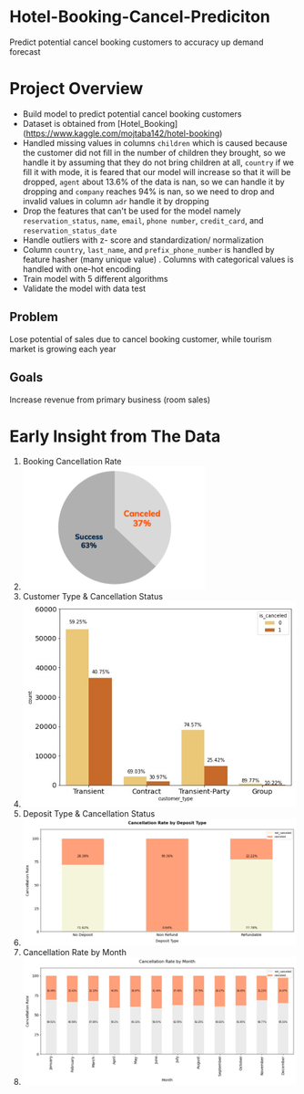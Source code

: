 # Hotel-Booking-Cancel-Prediciton 
Predict potential cancel booking customers to accuracy up demand forecast

# Project Overview
- Build model to predict potential cancel booking customers
- Dataset is obtained from [Hotel_Booking] (https://www.kaggle.com/mojtaba142/hotel-booking)
- Handled missing values in columns `children`  which is caused because the customer did not fill in the number of children they brought, so we handle it by assuming that they do not bring children at all, `country` if we fill it with mode, it is feared that our model will increase so that it will be dropped, `agent` about 13.6% of the data is nan, so we can handle it by dropping and `company` reaches 94% is nan, so we need to drop and invalid values in column `adr` handle it by dropping
- Drop the features that can't be used for the model namely `reservation_status`, `name`, `email`, `phone number`, `credit_card`, and `reservation_status_date`
- Handle outliers with z- score and standardization/ normalization
- Column `country`, `last_name`, and `prefix_phone_number` is handled by feature hasher (many unique value) . Columns with categorical values is handled with one-hot encoding
- Train model with 5 different algorithms
- Validate the model with data test

## Problem
Lose potential of sales due to cancel booking customer, while tourism market is growing each year

## Goals
Increase revenue from primary business (room sales)

# Early Insight from The Data
1. Booking Cancellation Rate
2. ![](https://github.com/muhfadilf/Hotel-Booking-Cancel-Prediciton/blob/main/images/booking_cancellation_rate.png)
3. Customer Type & Cancellation Status
4. ![](https://github.com/muhfadilf/Hotel-Booking-Cancel-Prediciton/blob/main/images/customer_type.jpg)
5. Deposit Type & Cancellation Status
6. ![](https://github.com/muhfadilf/Hotel-Booking-Cancel-Prediciton/blob/main/images/deposit_type_2.jpg)
7. Cancellation Rate by Month
8. ![](https://github.com/muhfadilf/Hotel-Booking-Cancel-Prediciton/blob/main/images/Cancellation_rate_month.jpg)
